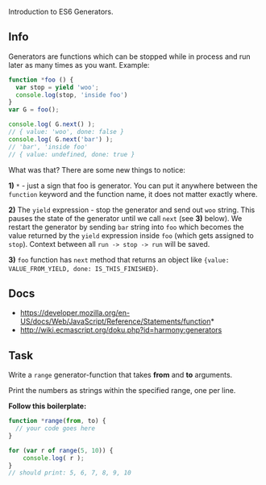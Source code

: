 Introduction to ES6 Generators.

## Info
Generators are functions which can be stopped while in process
and run later as many times as you want. Example:

```js
function *foo () {
  var stop = yield 'woo';
  console.log(stop, 'inside foo')
}
var G = foo();

console.log( G.next() );
// { value: 'woo', done: false }
console.log( G.next('bar') );
// 'bar', 'inside foo'
// { value: undefined, done: true }
```

What was that? There are some new things to notice:

**1)** `*` - just a sign that foo is generator. You can put it anywhere between
the `function` keyword and the function name, it does not matter exactly where.

**2)** The `yield` expression - stop the generator and send out `woo` string.
This pauses the state of the generator until we call `next` (see **3)** below).
We restart the generator by sending `bar` string into `foo` which becomes the 
value returned by the `yield` expression inside `foo` (which gets assigned
to `stop`). Context between all `run -> stop -> run` will be saved.

**3)** `foo` function has `next` method that returns an object like
`{value: VALUE_FROM_YIELD, done: IS_THIS_FINISHED}`.

## Docs
 - https://developer.mozilla.org/en-US/docs/Web/JavaScript/Reference/Statements/function*
 - http://wiki.ecmascript.org/doku.php?id=harmony:generators

## Task

Write a `range` generator-function that takes **from** and **to** arguments.

Print the numbers as strings within the specified range, one per line.

**Follow this boilerplate:**

```js
function *range(from, to) {
  // your code goes here
}

for (var r of range(5, 10)) {
    console.log( r );
}
// should print: 5, 6, 7, 8, 9, 10
```
